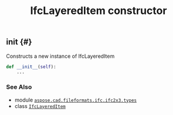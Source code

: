 ﻿---
title: IfcLayeredItem constructor
second_title: Aspose.CAD for Python via .NET API References
description: 
type: docs
weight: 10
url: /python-net/aspose.cad.fileformats.ifc.ifc2x3.types/ifclayereditem/__init__/
is_root: false
---

## __init__ {#}

Constructs a new instance of IfcLayeredItem



```python
def __init__(self):
    ...
```





### See Also
* module [`aspose.cad.fileformats.ifc.ifc2x3.types`](../../)
* class [`IfcLayeredItem`](/cad/python-net/aspose.cad.fileformats.ifc.ifc2x3.types/ifclayereditem)
